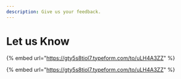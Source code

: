 ```yaml
---
description: Give us your feedback.
---
```


# Let us Know

{% embed url="https://gty5s8tiol7.typeform.com/to/uLH4A3ZZ" %}



{% embed url="https://gty5s8tiol7.typeform.com/to/uLH4A3ZZ" %}

